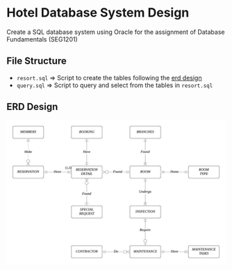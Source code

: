 # Hotel Database System Design

Create a SQL database system using Oracle for the assignment of Database Fundamentals (SEG1201)

## File Structure
- `resort.sql` => Script to create the tables following the [erd design](#erd-design)
- `query.sql` => Script to query and select from the tables in `resort.sql`

## ERD Design
![](ERD.png)